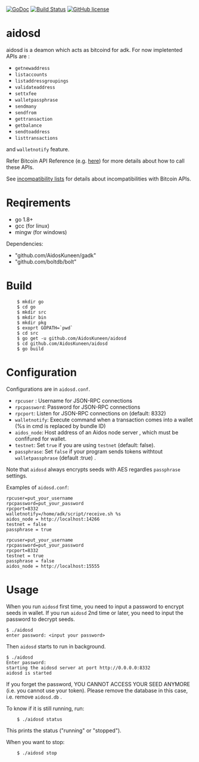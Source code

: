 [![GoDoc](https://godoc.org/github.com/AidosKuneen/aidosd?status.svg)](https://godoc.org/github.com/AidosKuneen/aidosd)
[![Build Status](https://travis-ci.org/AidosKuneen/aidosd.svg?branch=master)](https://travis-ci.org/AidosKuneen/aidosd)
[![GitHub license](https://img.shields.io/badge/license-MIT-blue.svg)](https://raw.githubusercontent.com/AidosKuneen/aidosd/LICENSE)
# aidosd

aidosd is a deamon which acts as bitcoind for adk. For now impletented APIs are :

* `getnewaddress`
* `listaccounts`
* `listaddressgroupings`
* `validateaddress`
* `settxfee`
* `walletpassphrase`
* `sendmany`
* `sendfrom`
* `gettransaction`
* `getbalance`
* `sendtoaddress`
* `listtransactions`

and `walletnotify` feature.

Refer Bitcoin API Reference (e.g. [here](https://bitcoin.org/en/developer-reference#rpcs)) for more details
about how to call these APIs.


See [incompatibility lists](https://github.com/AidosKuneen/aidosd/blob/master/incompatibilities.md)
for details about incompatibilities with Bitcoin APIs.

# Reqirements

* go 1.8+
* gcc (for linux)
* mingw (for windows)

Dependencies:
* "github.com/AidosKuneen/gadk"
* "github.com/boltdb/bolt"


# Build

```
	$ mkdir go
	$ cd go
	$ mkdir src
	$ mkdir bin
	$ mkdir pkg
	$ exoprt GOPATH=`pwd`
	$ cd src
	$ go get -u github.com/AidosKuneen/aidosd
	$ cd github.com/AidosKuneen/aidosd
	$ go build
```

# Configuration

Configurations are in `aidosd.conf`.

 * `rpcuser` : Username for JSON-RPC connections 
 * `rpcpassword`: Password for JSON-RPC connections 
 * `rpcport`: Listen for JSON-RPC connections on <port> (default: 8332) 
 * `walletnotify`: Execute command when a  transaction comes into a wallet (%s in cmd is replaced by bundle ID) 
 * `aidos_node`: Host address of an Aidos node server , which must be confifured  for wallet.
 * `testnet`: Set `true` if you are using `testnet` (default: false).
 * `passphrase`: Set `false` if your program sends tokens withtout `walletpassphrase` (default :true) .

Note that `aidosd` always encrypts seeds with AES regardles `passphrase` settings. 

Examples of `aidosd.conf`:

```
rpcuser=put_your_username
rpcpassword=put_your_password
rpcport=8332
walletnotify=/home/adk/script/receive.sh %s
aidos_node = http://localhost:14266
testnet = false
passphrase = true
```

```
rpcuser=put_your_username
rpcpassword=put_your_password
rpcport=8332
testnet = true
passphrase = false
aidos_node = http://localhost:15555
```


# Usage

When you run `aidosd` first time, you need to input a password to encrypt seeds in wallet.
If you run `aidosd` 2nd time or later, you need to input the password to decrypt seeds.

```
$ ./aidosd
enter password: <input your password> 
```

Then `aidosd` starts to run in background.

```
$ ./aidosd
Enter password: 
starting the aidosd server at port http://0.0.0.0:8332
aidosd is started
```

If you forget the password, YOU CANNOT ACCESS YOUR SEED ANYMORE (i.e. you cannot use your token).
Please remove the database in this case, i.e. remove `aidosd.db` .



To know if it is still running, run:

```
	$ ./aidosd status
```

This prints the status ("running" or "stopped").


When you want to stop:

```
	$ ./aidosd stop
```
